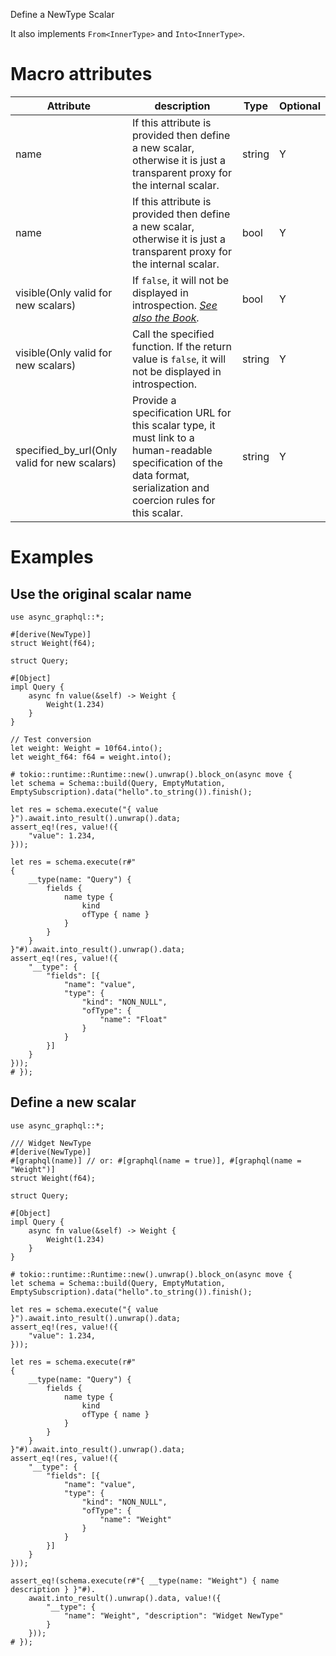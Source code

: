 Define a NewType Scalar

It also implements `From<InnerType>` and `Into<InnerType>`.

# Macro attributes

| Attribute                                    | description                                                                                                                                                            | Type   | Optional |
|----------------------------------------------|------------------------------------------------------------------------------------------------------------------------------------------------------------------------|--------|----------|
| name                                         | If this attribute is provided then define a new scalar, otherwise it is just a transparent proxy for the internal scalar.                                              | string | Y        |
| name                                         | If this attribute is provided then define a new scalar, otherwise it is just a transparent proxy for the internal scalar.                                              | bool   | Y        |
| visible(Only valid for new scalars)          | If `false`, it will not be displayed in introspection. *[See also the Book](https://async-graphql.github.io/async-graphql/en/visibility.html).*                        | bool   | Y        |
| visible(Only valid for new scalars)          | Call the specified function. If the return value is `false`, it will not be displayed in introspection.                                                                | string | Y        |
| specified_by_url(Only valid for new scalars) | Provide a specification URL for this scalar type, it must link to a human-readable specification of the data format, serialization and coercion rules for this scalar. | string | Y        |

# Examples

## Use the original scalar name

```rust, ignore
use async_graphql::*;

#[derive(NewType)]
struct Weight(f64);

struct Query;

#[Object]
impl Query {
    async fn value(&self) -> Weight {
        Weight(1.234)
    }
}

// Test conversion
let weight: Weight = 10f64.into();
let weight_f64: f64 = weight.into();

# tokio::runtime::Runtime::new().unwrap().block_on(async move {
let schema = Schema::build(Query, EmptyMutation, EmptySubscription).data("hello".to_string()).finish();

let res = schema.execute("{ value }").await.into_result().unwrap().data;
assert_eq!(res, value!({
    "value": 1.234,
}));

let res = schema.execute(r#"
{
    __type(name: "Query") {
        fields {
            name type {
                kind
                ofType { name }
            }
        }
    }
}"#).await.into_result().unwrap().data;
assert_eq!(res, value!({
    "__type": {
        "fields": [{
            "name": "value",
            "type": {
                "kind": "NON_NULL",
                "ofType": {
                    "name": "Float"
                }
            }
        }]
    }
}));
# });
```

## Define a new scalar

```rust, ignore
use async_graphql::*;

/// Widget NewType
#[derive(NewType)]
#[graphql(name)] // or: #[graphql(name = true)], #[graphql(name = "Weight")]
struct Weight(f64);

struct Query;

#[Object]
impl Query {
    async fn value(&self) -> Weight {
        Weight(1.234)
    }
}

# tokio::runtime::Runtime::new().unwrap().block_on(async move {
let schema = Schema::build(Query, EmptyMutation, EmptySubscription).data("hello".to_string()).finish();

let res = schema.execute("{ value }").await.into_result().unwrap().data;
assert_eq!(res, value!({
    "value": 1.234,
}));

let res = schema.execute(r#"
{
    __type(name: "Query") {
        fields {
            name type {
                kind
                ofType { name }
            }
        }
    }
}"#).await.into_result().unwrap().data;
assert_eq!(res, value!({
    "__type": {
        "fields": [{
            "name": "value",
            "type": {
                "kind": "NON_NULL",
                "ofType": {
                    "name": "Weight"
                }
            }
        }]
    }
}));

assert_eq!(schema.execute(r#"{ __type(name: "Weight") { name description } }"#).
    await.into_result().unwrap().data, value!({
        "__type": {
            "name": "Weight", "description": "Widget NewType"
        }
    }));
# });
```
